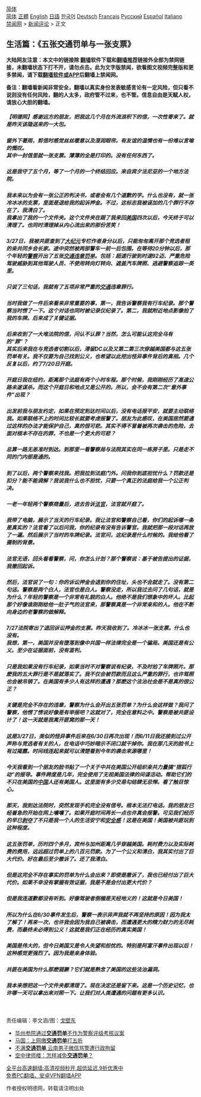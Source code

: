  <!-- 面包屑导航 --> <div class="breadcrumb"><!-- GTranslate: https://gtranslate.io/ -->  <div class="switcher notranslate">  <div class="selected">  <a href="#" onclick="return false;"> 简体</a>  </div>  <div class="option">  <a href="https://www.bannedbook.org" onclick="doGTranslate('zh-CN|zh-CN');jQuery('div.switcher div.selected a').html(jQuery(this).html());return false;" title="简体中文" class="nturl selected"> 简体</a>  <a href="https://www.bannedbook.org/zh-tw/" onclick="doGTranslate('zh-CN|zh-TW');jQuery('div.switcher div.selected a').html(jQuery(this).html());return false;" title="繁體中文" class="nturl"> 正體</a>  <a href="https://www.bannedbook.org/en/" onclick="doGTranslate('zh-CN|en');jQuery('div.switcher div.selected a').html(jQuery(this).html());return false;" title="English" class="nturl"> English</a>  <a href="https://www.bannedbook.org/ja/" onclick="doGTranslate('zh-CN|ja');jQuery('div.switcher div.selected a').html(jQuery(this).html());return false;" title="日本語" class="nturl"> 日語</a>  <a href="https://www.bannedbook.org/ko/" onclick="doGTranslate('zh-CN|ko');jQuery('div.switcher div.selected a').html(jQuery(this).html());return false;" title="한국어" class="nturl"> 한국어</a>  <a href="https://www.bannedbook.org/de/" onclick="doGTranslate('zh-CN|de');jQuery('div.switcher div.selected a').html(jQuery(this).html());return false;" title="Deutsch" class="nturl"> Deutsch</a>  <a href="https://www.bannedbook.org/fr/" onclick="doGTranslate('zh-CN|fr');jQuery('div.switcher div.selected a').html(jQuery(this).html());return false;" title="Français" class="nturl"> Français</a>  <a href="https://www.bannedbook.org/ru/" onclick="doGTranslate('zh-CN|ru');jQuery('div.switcher div.selected a').html(jQuery(this).html());return false;" title="Русский" class="nturl"> Русский</a>  <a href="https://www.bannedbook.org/es/" onclick="doGTranslate('zh-CN|es');jQuery('div.switcher div.selected a').html(jQuery(this).html());return false;" title="Español" class="nturl"> Español</a>  <a href="https://www.bannedbook.org/it/" onclick="doGTranslate('zh-CN|it');jQuery('div.switcher div.selected a').html(jQuery(this).html());return false;" title="Italiano" class="nturl"> Italiano</a>  </div>  </div>      <div class='breadcrumb-sub'><!-- Breadcrumb NavXT 6.3.0 --> <a href="https://www.bannedbook.org/" class="home">禁闻网</a> &gt; <a href="https://www.bannedbook.org/bnews/comments/" class="category">新闻评论</a> &gt; 正文</div></div><h2>生活篇：《五张交通罚单与一张支票》</h2> <p class="notice"><b>大陆网友注意：本文中的链接除 <a href="https://github.com/bannedbook/fanqiang" >翻墙</a>软件下载和<a href="https://github.com/killgcd/justmysocks/blob/master/README.md">翻墙推荐</a>链接外全部为禁网链接，未翻墙状态下打不开，请勿点击。此为文字版禁闻，欲看图文视频完整版和更多禁闻，请下载<a href="https://github.com/bannedbook/fanqiang">翻墙软件或APP</a>后翻墙上禁闻网。</p><p>备注：翻墙看新闻非常安全，翻墙以真实身份发表敏感言论有一定风险，但只看不说则没有任何风险，翻的人太多，政府管不过来，也不管。信息自由是天赋人权，请放心大胆的翻墙。</b></p>  <div class="entry"> <p>              <a href="https://i1.wp.com/upload-images-bucket-v64rleca837do.s3.eu-west-1.amazonaws.com/wp-content/uploads/2021/08/19212151/238856949_1161154937686150_7599858245551253189_n.jpg?fit=958%2C1280&#038;ssl=1" data-caption=""></a>                            </p> <h5>【明德网】感谢远方的朋友，把我这几个月在外流浪积下的信，一次性寄来了。就是昨天该隐送来的一大包。</h5> <h5>窗外下著雨，剪信时感觉丝丝暖意以及溼润眼帘。有友谊的温情也有一份难以言喻的慨叹。<br /> 其中一封信里就一张支票。薄薄的全是打印的。没有任何东西了。</h5> <h5>这是我守了五个月，等了一个月的一个终结回应。来自宾夕法尼亚的一个地方法院。</h5> <h5>我本来以为会有一张公正的判决书，或者会有几个道歉的字。什么也没有，就一张冷冰冰的支票，里面是退给我的起诉押金。不过，这标志我被诬加的几个罪行不存在了，我清白了。<br /> 我拿出了我的一个文件夹。这个文件夹在跟了我来回<a href="https://www.bannedbook.org/bnews/tag/%e7%be%8e%e5%9b%bd/" class="st_tag internal_tag" rel="tag" title="标签 美国 下的日志">美国</a>四次以后，今天终于可以清理了。也同时清理掉从内心流出来的那份苦笑！</h5> <h5>3/27日，我被共匪查到了<span class='wp_keywordlink_affiliate'><a href="http://www.epochtimes.com/" title="大纪元" target="_blank">大纪元</a></span>专栏作者身分以后，只能匆匆离开那个竞选者租的亲共同乡会长家。途中突然被两部警车一前一后包围。在等待20分钟以后，那个年轻的<a href="https://www.bannedbook.org/bnews/tag/%e8%ad%a6%e5%af%9f/" class="st_tag internal_tag" rel="tag" title="标签 警察 下的日志">警察</a>开出了五张<a href="https://www.bannedbook.org/bnews/tag/%E4%BA%A4%E9%80%9A%E8%BF%9D%E7%AB%A0/" class="st_tag internal_tag" rel="tag" title="标签 交通违章 下的日志">交通违章</a><a href="https://www.bannedbook.org/bnews/tag/%E7%BD%9A%E5%8D%95/" class="st_tag internal_tag" rel="tag" title="标签 罚单 下的日志">罚单</a>。包括：超速行驶到时速92迈、严重危险驾驶威胁到其他驾驶人员、不使用转向灯转向、遮盖汽车牌照、逃避警察追踪一英里。</h5> <h5>只说了三句话，我就有了五项非常严重的<a href="https://www.bannedbook.org/bnews/tag/%E4%BA%A4%E9%80%9A/" class="st_tag internal_tag" rel="tag" title="标签 交通 下的日志">交通</a>违章罪行。</h5> <h5>当时我做了一件后来看来非常重要的事，第一，我告诉警察我有行车纪录。那个警察当时愣了一下。这个对话也同时被记录仪纪录了。第二，我就附近地点影像拍了我的车牌。后来成了关键证据。</h5> <h5>后来收到了一大堆法院的信，问认不认罪？当然，怎么可能认这完全乌有的“罪”？<br /> 其实后来我在与竞选者切割以后，滞留DC以及又第二第三次穿越美国都与这五张罚单有关。我不仅要为自己找到公义，也希望以此挖出怪异事件背后的真相。几个反复以后，约了7/20日开庭。</h5> <h5>开庭日我在纽约，距离那个法庭有两个小时车程。那个时候，我刚刚经历了高速公路未遂谋杀。而这个开庭日和地点又是公开的。所以，会不会有第二次“意外事件”出现？</h5> <h5>出发前我与朋友约定，如果在预定到达时间以后，没有电话报平安，就要主动联络我。如果联络不上的时间比较长就要考虑报警了。朋友为此感叹，在美国居然要通过这样的办法才能保护自己，真的很可悲。其实不得不冒着被再次袭击的危险，去面对根本不存在的罪，不也是一个更大的可悲？</h5> <h5>总算一路无恙准时到达。到那里一看警察局与法院其实在同一栋房子里。只是走不同的门内部是通的。</h5> <h5>到了以后，两个警察来找我。把我拉到法庭门外。问我你到底担忧什么？罚款还是扣分？能不能调解？我说我什么也不担忧，只要一个真正的法庭给我一个公正判决。</h5> <h5>一老一年轻两个警察商量后，进去告诉<a href="https://www.bannedbook.org/bnews/tag/%E6%B3%95%E5%AE%98/" class="st_tag internal_tag" rel="tag" title="标签 法官 下的日志">法官</a>，法官就开庭了。</h5> <h5>我带了电脑，展示了当天的行车纪录。我让法官和警察自己看，你们的起诉哪一条是真实的？法官看了以后问我，你的纪录有没有告诉警官。我就把那一段对话再放了一遍。然后展示了当时的车牌纪录。法官问，这纪录是什么时候的。我给他看了摄制的背景。</h5> <h5>法官无语，回头看看警察，问，你怎么计划？那个警察说：基于被告提出的证据，我撤回起诉。</h5> <h5>然后，法官说了一句：你的诉讼押金会退到你的住址，头也不会就走了。没有第二句话。警察是两个白人，法官也是白人。警察没走，所以我过去问了几句话，就是为什么？年轻的警察是一个非常有礼貌的白人。他绝不是我们想象中的坏人。比起那个好像谁刚刚给他一肚子气的法官来，那警察真是一个非常亲和的人。他在不断向身边的老警察的做解释。</h5> <h5>7/27法院寄出了退回诉讼押金的支票。昨天我收到了。冷冰冰一张支票。什么也没有。<br /> 我想，第一，美国并没有堕落到像中共国一样法律完全是一个骗局。美国还是有公义。至少在证据面前，没有滥判。</h5> <h5>只是我如果没有行车纪录，如果当时不对警察说有纪录，不及时拍了车牌照片。那麽我的五大罪行是不是就落实了。我不仅会被罚款而且这么严重的罪行，也许驾照也会被吊销了。在美国有多少人有这样的遭遇？那麽这个法治社会是不是真的很公正？</h5> <h5>关键是完全不存在的违章，警察为什么会开出五张罚单？为什么会这样做？我问了警察，他愣了愣说好像是有举报吧？这就对了，完全在意料之中。警察是被共匪设计了！这一天就是我离开匪窝的那一天！</h5> <h5>这是3/27日，类似的怪异事件后来在6/30日再次出现！而6/11日我还接到过公开声称与竞选者有关的人，在电话中巧妙暗示不闭口就干掉你。我在那几天的脸书上有过揭露。时间线连起来就可以清楚看到今年的袭击来源哪里！</h5> <h5>今天我看到一个朋友的脸书贴了一个关于中共在美国公开组织亲共力量搞“猎狐行动”的报导。事件跨度是几年，完全使用了无视美国法律的间谍活动。帮助它们的不只在美国的<span class='wp_keywordlink_affiliate'><a href="https://www.bannedbook.org/" title="中国" target="_blank">中国</a></span>人还有美国人。这里面有多少交易勾结肆无忌惮。看了触目惊心。</h5> <h5>那天，我到达法院时，突然发现手机完全没有信号。根本无法打电话。我的朋友已经着急的开始在网上嚷嚷了。如果开庭时间再长一点也许真会报警。可见我们经历的早已<span class='wp_keywordlink'><a href="https://www.bannedbook.org/forum2/topic21.html" title="《剥夺》 黄建民 著" target="_blank">剥夺</a></span>了不只是我一个人的生活安宁和<a href="https://www.bannedbook.org/bnews/tag/%E5%AE%89%E5%85%A8%E6%84%9F/" class="st_tag internal_tag" rel="tag" title="标签 安全感 下的日志">安全感</a>！这是在美国！美国被共匪玩到这种程度。</h5> <h5>这五张罚单，历时四个多月，宾州与加州距离几乎穿越美国。耗时费力以及实际耗费的费用，远远超过罚单上的八百元罚款。为了一个公义和清白，我其实付出了巨大代价。好在最后至少撤诉了。还了我清白。</h5> <h5>但是这完全不存在事实的罚单为什么会出来？即使是撤诉了，我也已经付出了巨大代价。如果不幸没有掌握有效证据，我是不是会付出更大代价？</h5> <h5>但是我连道歉都没有听到。好像驾驶者倒楣是天经地义的！这就是今日美国！</h5> <h5>所以为什么在6/30事件发生后，警察一表示异声我就不再坚持的原因！因为我太了解了！再来一次，也许我会因为我自己被袭击，而遭遇更大的精力财力的无尽耗费，而最终未必得到公义！这就是我们正在经历的真实美国！</h5> <h5>美国是伟大的，但今日美国又是令人失望和担忧的。特别是阿富汗事件出现以后！这种感觉更强烈了。因为我是亲身体验。</h5> <h5>共匪在美国为什么那麽猖獗？它们就是熟念了美国的这些法治漏洞。</h5> <h5>我本来想把这一个文件夹都清理了。现在决定还是留下来。这是一个历史记忆，也许哪一天可以拿出来对照一下。让我们对人类遭遇的问题有更多认识。</h5> <p></p>  <p>&nbsp;</p> <p>责任编辑：李文涵/图：<a href="https://www.bannedbook.org/bnews/tag/%E6%88%88%E5%A3%81%E4%B8%9C/" class="st_tag internal_tag" rel="tag" title="标签 戈壁东 下的日志">戈壁东</a></p>  <ul class='op-related-articles' title='相关阅读'> <li><a href='https://www.bannedbook.org/bnews/worldnews/usa/20200219/1279449.html' target='_blank'>华州参院通过<b>交通罚单</b>不作为警察评级考核议案</a></li> <li><a href='https://www.bannedbook.org/bnews/baitai/20200114/1258873.html' target='_blank'>马国：上网缴<b>交通罚单</b>打五折</a></li> <li><a href='https://www.bannedbook.org/bnews/headline/20170223/718538.html' target='_blank'>不满<b>交通罚单</b>  云南男子微信骂警遭行政拘留</a></li> <li><a href='https://www.bannedbook.org/bnews/sohnews/20160824/575948.html' target='_blank'>空中律师楼：怎样减免<b>交通罚单</b>？</a></li> </ul> <p class="texttj"> <a href="https://github.com/bannedbook/fanqiang/wiki/V2ray%E6%9C%BA%E5%9C%BA" target="_blank">全平台高速翻墙:高清视频秒开,超低延迟,9折优惠中</a><br/> <a href="https://github.com/bannedbook/fanqiang/wiki/%E7%A6%81%E9%97%BB%E7%BD%91%E5%AE%89%E5%8D%93%E7%BF%BB%E5%A2%99%E6%96%B0%E9%97%BBAPP" target="_blank">免费PC翻墙、安卓VPN翻墙APP</a></p><p>作者授权明德网，转载请注明出处</p> <a name='sharetosocial'></a>  <div style="margin-bottom:5px;padding-bottom:5px;clear:both"> <div id="archive-pix-1" class="banner-ads"> <!-- AuctionX Display platform tag START --> <div id="26318x728x90x621x_ADSLOT2" clicktrack="%%CLICK_URL_ESC%%"></div> <!-- AuctionX Display platform tag END --> </div> <div id="archive-pix-2" class="banner-ads"> <!-- AuctionX Display platform tag START --> <div id="26315x300x250x621x_ADSLOT2" clicktrack="%%CLICK_URL_ESC%%"></div> <!-- AuctionX Display platform tag END --> </div> </div>  <div id="archive-pix-1" class="banner-ads"> <!-- AuctionX Display platform tag START --> <div id="26318x728x90x621x_ADSLOT3" clicktrack="%%CLICK_URL_ESC%%"></div> <!-- AuctionX Display platform tag END --> </div> </div><!--END ENTRY--> 